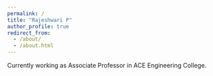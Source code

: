 ```yaml
---
permalink: /
title: "Rajeshwari P"
author_profile: true
redirect_from: 
  - /about/
  - /about.html
---
```


Currently working as Associate Professor in ACE Engineering College.